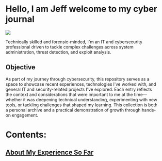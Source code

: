 # Hello, I am Jeff welcome to my cyber journal
<a href="https://www.linkedin.com/in/jeffreymacdonaldvic/"><img src="https://img.shields.io/badge/-LinkedIn-0072b1?&style=for-the-badge&logo=linkedin&logoColor=white" /></a>

Technically skilled and forensic-minded, I'm an IT and cybersecurity professional driven to tackle complex challenges across system administration, threat detection, and exploit analysis.


## Objective

As part of my journey through cybersecurity, this repository serves as a space to showcase recent experiences, technologies I've worked with, and general IT and security-related projects I've explored. Each entry reflects the context and considerations that were important to me at the time—whether it was deepening technical understanding, experimenting with new tools, or tackling challenges that shaped my learning. This collection is both a personal archive and a practical demonstration of growth through hands-on engagement.

# Contents:
## [About My Experience So Far](https://github.com/jeffscyberjournal/About-my-experience-so-far)


